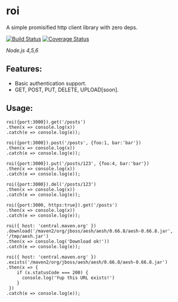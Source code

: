 # roi

A simple promisified http client library with zero deps.

[![Build Status](https://travis-ci.org/panther-js/roi.svg?branch=master)](https://travis-ci.org/panther-js/roi)
[![Coverage Status](https://coveralls.io/repos/github/panther-js/roi/badge.svg?branch=master)](https://coveralls.io/github/panther-js/roi?branch=master)

_Node.js 4,5,6_

## Features:

* Basic authentication support.
* GET, POST, PUT, DELETE, UPLOAD[soon].

## Usage:
    roi({port:3000}).get('/posts')
    .then(x => console.log(x))
    .catch(e => console.log(e));

    roi({port:3000}).post('/posts', {foo:1, bar:'bar'})
    .then(x => console.log(x))
    .catch(e => console.log(e));

    roi({port:3000}).put('/posts/123', {foo:4, bar:'bar'})
    .then(x => console.log(x))
    .catch(e => console.log(e));

    roi({port:3000}).del('/posts/123')
    .then(x => console.log(x))
    .catch(e => console.log(e));

    roi({port:3000, https:true}).get('/posts')
    .then(x => console.log(x))
    .catch(e => console.log(e));

    roi({ host: 'central.maven.org' })
    .download('/maven2/org/jboss/aesh/aesh/0.66.8/aesh-0.66.8.jar', '/tmp/aesh.jar')
    .then(x => console.log('Download ok!'))
    .catch(e => console.log(e));

    roi({ host: 'central.maven.org' })
    .exists('/maven2/org/jboss/aesh/aesh/0.66.8/aesh-0.66.8.jar')
    .then(x => {
        if (x.statusCode === 200) {
          console.log('Yup this URL exists!')
        }
     })
    .catch(e => console.log(e));
